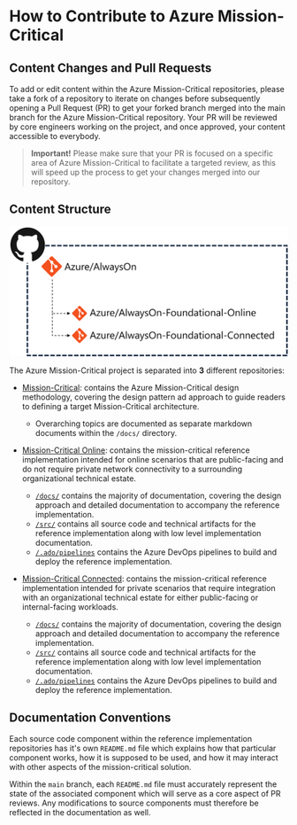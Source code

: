 # How to Contribute to Azure Mission-Critical

## Content Changes and Pull Requests

To add or edit content within the Azure Mission-Critical repositories, please take a fork of a repository to iterate on changes before subsequently opening a Pull Request (PR) to get your forked branch merged into the main branch for the Azure Mission-Critical repository. Your PR will be reviewed by core engineers working on the project, and once approved, your content accessible to everybody.

> **Important!** Please make sure that your PR is focused on a specific area of Azure Mission-Critical to facilitate a targeted review, as this will speed up the process to get your changes merged into our repository.

## Content Structure

[![Mission-critical repo structure](/docs/media/alwayson-repo-structure.png "Mission-critical repo structure")](./CONTRIBUTE.md)

The Azure Mission-Critical project is separated into **3** different repositories:

- [Mission-Critical](/docs/README.md): contains the Azure Mission-Critical design methodology, covering the design pattern ad approach to guide readers to defining a target Mission-Critical architecture.
  - Overarching topics are documented as separate markdown documents within the `/docs/` directory.

- [Mission-Critical Online](http://github.com/azure/alwayson-foundational-online): contains the mission-critical reference implementation intended for online scenarios that are public-facing and do not require private network connectivity to a surrounding organizational technical estate.
  - [`/docs/`](https://github.com/Azure/alwayson-foundational-online/tree/main/docs) contains the majority of documentation, covering the design approach and detailed documentation to accompany the reference implementation.
  - [`/src/`](https://github.com/Azure/alwayson-foundational-online/tree/main/src) contains all source code and technical artifacts for the reference implementation along with low level implementation documentation.
  - [`/.ado/pipelines`](https://github.com/Azure/alwayson-foundational-online/tree/main/.ado/pipelines) contains the Azure DevOps pipelines to build and deploy the reference implementation.

- [Mission-Critical Connected](http://github.com/azure/alwayson-foundational-connected): contains the  mission-critical reference implementation intended for private scenarios that require integration with an organizational technical estate for either public-facing or internal-facing workloads.
  - [`/docs/`](http://github.com/azure/alwayson-foundational-connected/tree/main/docs) contains the majority of documentation, covering the design approach and detailed documentation to accompany the reference implementation.
  - [`/src/`](http://github.com/azure/alwayson-foundational-connected/tree/main/src) contains all source code and technical artifacts for the reference implementation along with low level implementation documentation.
  - [`/.ado/pipelines`](http://github.com/azure/alwayson-foundational-connected/tree/main/.ado/pipelines) contains the Azure DevOps pipelines to build and deploy the reference implementation.

## Documentation Conventions

Each source code component within the reference implementation repositories has it's own `README.md` file which explains how that particular component works, how it is supposed to be used, and how it may interact with other aspects of the mission-critical solution.

Within the `main` branch, each `README.md` file must accurately represent the state of the associated component which will serve as a core aspect of PR reviews. Any modifications to source components must therefore be reflected in the documentation as well.
